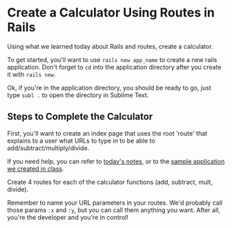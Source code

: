 # Create a Calculator Using Routes in Rails

Using what we learned today about Rails and routes, create a calculator.

To get started, you'll want to use `rails new app_name` to create a new rails application. Don't forget to `cd` into the application directory after you create it with `rails new`.

Ok, if you're in the application directory, you should be ready to go, just type `subl .` to open the directory in Sublime Text.

## Steps to Complete the Calculator

First, you'll want to create an index page that uses the root 'route' that explains to a user what URLs to type in to be able to add/subtract/multiply/divide.

If you need help, you can refer to [today's notes](../../../lectures/week-06/_4_thursday/dusk/README.md), or to the [sample application we created in class](../../../lectures/week-06/_4_thursday/dusk/route_app).

Create 4 routes for each of the calculator functions (add, subtract, mult, divide).

Remember to name your URL parameters in your routes. We'd probably call those params `:x` and `:y`, but you can call them anything you want. After all, you're the developer and you're in control!




